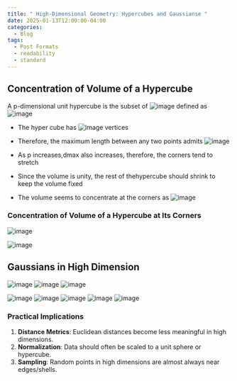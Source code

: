 ```yaml
---
title: " High-Dimensional Geometry: Hypercubes and Gaussianse "
date: 2025-01-13T12:00:00-04:00
categories:
  - Blog
tags:
  - Post Formats
  - readability
  - standard
---
```




## Concentration of Volume of a Hypercube

A p-dimensional unit hypercube is the subset of ![image](https://github.com/user-attachments/assets/b69a96c6-5ef9-4b38-a6ae-a1fb860b68a1) defined as
![image](https://github.com/user-attachments/assets/155eafe8-a47e-40ae-ad23-f8b1592b1bb1)

 - The hyper cube has ![image](https://github.com/user-attachments/assets/5cbe5866-e4ab-4631-914e-b04c56f091fc) vertices
 - Therefore, the maximum length between any two points admits ![image](https://github.com/user-attachments/assets/c47e9172-4f4f-4ff7-b500-0c66994b6978)


 - As p increases,dmax also increases, therefore, the corners tend to stretch
 - Since the volume is unity, the rest of thehypercube should shrink to
 keep the volume fixed
 - The volume seems to concentrate at the corners as ![image](https://github.com/user-attachments/assets/d60d93f9-eae4-4c0e-80d3-9afd5e2c57a9)

### Concentration of Volume of a Hypercube at Its Corners

![image](https://github.com/user-attachments/assets/3e06416a-406d-4a6b-b322-6d55ebe08a10)

![image](https://github.com/user-attachments/assets/4ef7b808-5c5c-4341-81f4-46fd076112a9)



## Gaussians in High Dimension

![image](https://github.com/user-attachments/assets/6625b2e1-472d-4df2-9b28-8dfeb0629fdc)
![image](https://github.com/user-attachments/assets/27f97852-ae03-4f70-9786-dd1932673d5d)
![image](https://github.com/user-attachments/assets/a616fac9-7f3c-40aa-a424-a7bfd4bbc2cb)

![image](https://github.com/user-attachments/assets/75a05458-3e65-46e1-905d-0530f56ac836)
![image](https://github.com/user-attachments/assets/10d8fd40-14c9-4a81-950d-1ee57a57be23)
![image](https://github.com/user-attachments/assets/9b1208d5-0f6f-46b1-a0e3-2daaeb02e076)
![image](https://github.com/user-attachments/assets/025ecec5-353b-43bc-a0f1-e7b3710d151f)
![image](https://github.com/user-attachments/assets/8f0471c7-8528-4b25-9064-3706a8252d44)

### Practical Implications

1. **Distance Metrics**: Euclidean distances become less meaningful in high dimensions.
2. **Normalization**: Data should often be scaled to a unit sphere or hypercube.
3. **Sampling**: Random points in high dimensions are almost always near edges/shells.


